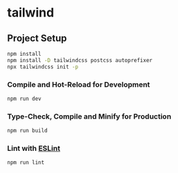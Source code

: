 # tailwind

## Project Setup

```sh
npm install
npm install -D tailwindcss postcss autoprefixer
npx tailwindcss init -p
```

### Compile and Hot-Reload for Development

```sh
npm run dev
```

### Type-Check, Compile and Minify for Production

```sh
npm run build
```

### Lint with [ESLint](https://eslint.org/)

```sh
npm run lint
```
